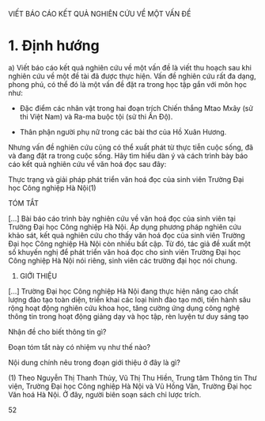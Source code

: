 VIẾT BÁO CÁO KẾT QUẢ
NGHIÊN CỨU VỀ MỘT VẤN ĐỀ

# 1. Định hướng

a) Viết báo cáo kết quả nghiên cứu về một vấn đề là viết thu hoạch sau khi nghiên cứu về một đề tài đã được thực hiện. Vấn đề nghiên cứu rất đa dạng, phong phú, có thể đó là một vấn đề đặt ra trong học tập gắn với môn học như:

- Đặc điểm các nhân vật trong hai đoạn trích Chiến thắng Mtao Mxây (sử thi Việt Nam) và Ra-ma buộc tội (sử thi Ấn Độ).

- Thân phận người phụ nữ trong các bài thơ của Hồ Xuân Hương.

Nhưng vấn đề nghiên cứu cũng có thể xuất phát từ thực tiễn cuộc sống, đã và đang đặt ra trong cuộc sống. Hãy tìm hiểu dàn ý và cách trình bày báo cáo kết quả nghiên cứu về văn hoá đọc sau đây:

Thực trạng và giải pháp phát triển văn hoá đọc của
sinh viên Trường Đại học Công nghiệp Hà Nội(1)

TÓM TẮT

[...] Bài báo cáo trình bày nghiên cứu về văn hoá đọc của sinh viên tại Trường Đại học Công nghiệp Hà Nội. Áp dụng phương pháp nghiên cứu khảo sát, kết quả nghiên cứu cho thấy văn hoá đọc của sinh viên Trường Đại học Công nghiệp Hà Nội còn nhiều bất cập. Từ đó, tác giả đề xuất một số khuyến nghị để phát triển văn hoá đọc cho sinh viên Trường Đại học Công nghiệp Hà Nội nói riêng, sinh viên các trường đại học nói chung.

1. GIỚI THIỆU

[...] Trường Đại học Công nghiệp Hà Nội đang thực hiện nâng cao chất lượng đào tạo toàn diện, triển khai các loại hình đào tạo mới, tiến hành sâu rộng hoạt động nghiên cứu khoa học, tăng cường ứng dụng công nghệ thông tin trong hoạt động giảng dạy và học tập, rèn luyện tư duy sáng tạo

Nhận đề cho biết thông tin gì?

Đoạn tóm tắt này có nhiệm vụ như thế nào?

Nội dung chính nêu trong đoạn giới thiệu ở đây là gì?

(1) Theo Nguyễn Thị Thanh Thủy, Vũ Thị Thu Hiền, Trung tâm Thông tin Thư viện, Trường Đại học Công nghiệp Hà Nội và Vũ Hồng Vân, Trường Đại học Văn hoá Hà Nội. Ở đây, người biên soạn sách chỉ lược trích.

52